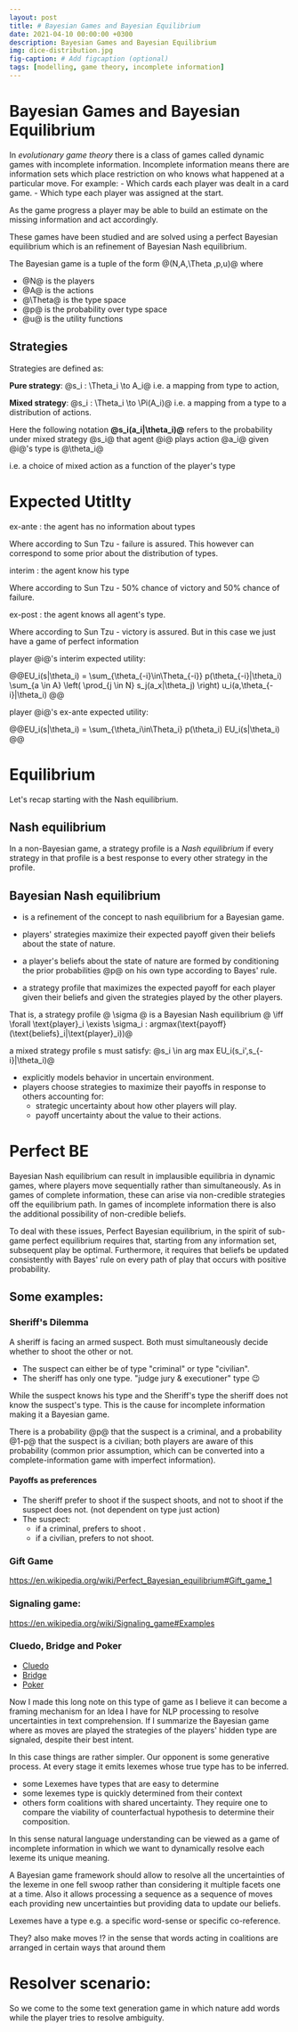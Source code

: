 ```yaml
---
layout: post
title: # Bayesian Games and Bayesian Equilibrium
date: 2021-04-10 00:00:00 +0300
description: Bayesian Games and Bayesian Equilibrium
img: dice-distribution.jpg 
fig-caption: # Add figcaption (optional)
tags: [modelling, game theory, incomplete information] 
---
```

# Bayesian Games and Bayesian Equilibrium

In *evolutionary game theory* there is a class of games called dynamic games with incomplete information. Incomplete information means there are information sets which place restriction on who knows what happened at a particular move. For example:
    - Which cards each player was dealt in a card game. 
    - Which type each player was assigned at the start.

As the game progress a player may be able to build an estimate on the missing information and act accordingly. 

These games have been studied and are solved using a perfect Bayesian equilibrium which is an refinement of Bayesian Nash equilibrium. 

The Bayesian game is a tuple of the form @(N,A,\Theta ,p,u)@ where  
- @N@ is the players 
- @A@ is the actions
- @\Theta@ is the type space 
- @p@ is the probability over type space 
- @u@ is the utility functions

## Strategies
Strategies are defined as:

**Pure strategy**: @s_i : \Theta_i \to   A_i@
i.e. a mapping from type to action,

**Mixed strategy**: @s_i : \Theta_i \to \Pi(A_i)@
i.e. a mapping from a type to a distribution of actions.

Here the following notation **@s_i(a_i|\theta_i)@** refers to the probability under mixed strategy @s_i@ that agent @i@ plays action @a_i@ given @i@'s type is @\theta_i@

i.e. a choice of mixed action as a function of the player's type

# Expected Utitlty

ex-ante
: the agent has no information about types

Where according to Sun Tzu - failure is assured. This however can correspond to some prior about the distribution of types.

interim
: the agent know his type 

Where according to Sun Tzu - 50% chance of victory and 50% chance of failure.

ex-post
: the agent knows all agent's type.

Where according to Sun Tzu - victory is assured. But in this case we just have a game of perfect information

player @i@'s interim expected utility:

@@EU_i(s|\theta_i) = \sum_{\theta_{-i}\in\Theta_{-i}} p(\theta_{-i}|\theta_i) \sum_{a \in A} \left( \prod_{j \in N} s_j(a_x|\theta_j) \right) 
u_i(a,\theta_{-i}|\theta_i) @@

player @i@'s ex-ante expected utility:

@@EU_i(s|\theta_i) = \sum_{\theta_i\in\Theta_i} p(\theta_i) EU_i(s|\theta_i)  @@

# Equilibrium

Let's recap starting with the Nash equilibrium.

## Nash equilibrium

In a non-Bayesian game, a strategy profile is a *Nash equilibrium* if every strategy in that profile is a best response to every other strategy in the profile.

## Bayesian Nash equilibrium

- is a refinement of the concept to nash equilibrium for a Bayesian game.

- players' strategies maximize their expected payoff given their beliefs about the state of nature. 
- a player's beliefs about the state of nature are formed by conditioning the prior probabilities @p@ on his own type according to Bayes' rule.
- a strategy profile that maximizes the expected payoff for each player given their beliefs and given the strategies played by the other players.
    
That is, a strategy profile @ \sigma @ is a Bayesian Nash equilibrium @ \iff \forall \text{player}_i \exists \sigma_i : argmax(\text{payoff}(\text{beliefs}_i|\text{player}_i))@ 

a mixed strategy profile s must satisfy: @s_i \in arg max EU_i(s_i',s_{-i}|\theta_i)@

- explicitly models behavior in uncertain environment.
- players choose strategies to maximize their payoffs in response to others accounting for:
    - strategic uncertainty about how other players will play.
    - payoff uncertainty about the value to their actions.

# Perfect BE

Bayesian Nash equilibrium can result in implausible equilibria in dynamic games, where players move sequentially rather than simultaneously. As in games of complete information, these can arise via non-credible strategies off the equilibrium path. In games of incomplete information there is also the additional possibility of non-credible beliefs.

To deal with these issues, Perfect Bayesian equilibrium, in the spirit of sub-game perfect equilibrium requires that, starting from any information set, subsequent play be optimal. Furthermore, it requires that beliefs be updated consistently with Bayes' rule on every path of play that occurs with positive probability.



## Some examples:

### Sheriff's Dilemma

A sheriff is facing an armed suspect. Both must simultaneously decide whether to shoot the other or not.

- The suspect can either be of type "criminal" or type "civilian". 
- The sheriff has only one type. "judge jury & executioner" type :wink:

While the suspect knows his type and the Sheriff's type the sheriff does not know the suspect's type. This is the cause for incomplete information making it a Bayesian game.

There is a probability @p@ that the suspect is a criminal, and a probability @1-p@ that the suspect is a civilian; both players are aware of this probability (common prior assumption, which can be converted into a complete-information game with imperfect information).

#### Payoffs as preferences

- The sheriff prefer to shoot if the suspect shoots, and not to shoot if the suspect does not. (not dependent on type just action)
- The suspect:
    - if a criminal, prefers to shoot .
    - if a civilian, prefers to not shoot.

### Gift Game

https://en.wikipedia.org/wiki/Perfect_Bayesian_equilibrium#Gift_game_1

### Signaling game:
https://en.wikipedia.org/wiki/Signaling_game#Examples

### Cluedo, Bridge and Poker

- [Cluedo](https://en.wikipedia.org/wiki/Cluedo)
- [Bridge](https://en.wikipedia.org/wiki/Contract_bridge)
- [Poker](https://en.wikipedia.org/wiki/Poker)


Now I made this long note on this type of game as I believe it can become a framing mechanism for an Idea I have for NLP processing to resolve uncertainties in text comprehension. If I summarize the Bayesian game where as moves are played the strategies of the players' hidden type are signaled, despite their best intent.

In this case things are rather simpler. Our opponent is some generative process. At every stage it emits lexemes whose true type has to be inferred. 
- some Lexemes have types that are easy to determine
- some lexemes type is quickly determined from their context 
- others form coalitions with shared uncertainty. They require one to compare the viability of counterfactual hypothesis to determine their composition.

In this sense natural language understanding can be viewed as a game of incomplete information in which we want to dynamically resolve each lexeme its unique meaning.

A Bayesian game framework should allow to resolve all the uncertainties of the lexeme in one fell swoop rather than considering it multiple facets one at a time. Also it allows processing a sequence as a sequence of moves each providing new uncertainties but providing data to update our beliefs.

Lexemes have a type e.g. a specific word-sense or specific co-reference.

They? also make moves !? in the sense that words acting in coalitions are arranged in certain ways that around them 


# Resolver scenario:

So we come to the some text generation game in which nature add words while the player tries to resolve ambiguity. 

<!-- 
Notes:
strategy profile 
prefer utility over payoffs.
-->